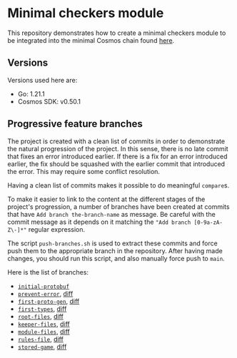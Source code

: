 # Minimal checkers module

This repository demonstrates how to create a minimal checkers module to be integrated into the minimal Cosmos chain found [here](https://github.com/cosmosregistry/chain-minimal).

## Versions

Versions used here are:

* Go: 1.21.1
* Cosmos SDK: v0.50.1

## Progressive feature branches

The project is created with a clean list of commits in order to demonstrate the natural progression of the project. In this sense, there is no late commit that fixes an error introduced earlier. If there is a fix for an error introduced earlier, the fix should be squashed with the earlier commit that introduced the error. This may require some conflict resolution.

Having a clean list of commits makes it possible to do meaningful `compare`s.

To make it easier to link to the content at the different stages of the project's progression, a number of branches have been created at commits that have `Add branch the-branch-name` as message. Be careful with the commit message as it depends on it matching the `"Add branch [0-9a-zA-Z\-]*"` regular expression.

The script `push-branches.sh` is used to extract these commits and force push them to the appropriate branch in the repository. After having made changes, you should run this script, and also manually force push to `main`.

Here is the list of branches:

* [`initial-protobuf`](../../tree/initial-protobuf)
* [`prevent-error`](../../tree/prevent-error), [diff](../../compare/initial-protobuf..prevent-error)
* [`first-proto-gen`](../../tree/first-proto-gen), [diff](../../compare/prevent-error..first-proto-gen)
* [`first-types`](../../tree/first-types), [diff](../../compare/first-proto-gen..first-types)
* [`root-files`](../../tree/root-files), [diff](../../compare/first-types..root-files)
* [`keeper-files`](../../tree/keeper-files), [diff](../../compare/root-files..keeper-files)
* [`module-files`](../../tree/module-files), [diff](../../compare/keeper-files..module-files)
* [`rules-file`](../../tree/rules-file), [diff](../../compare/module-files..rules-file)
* [`stored-game`](../../tree/stored-game), [diff](../../compare/rules-file..stored-game)

